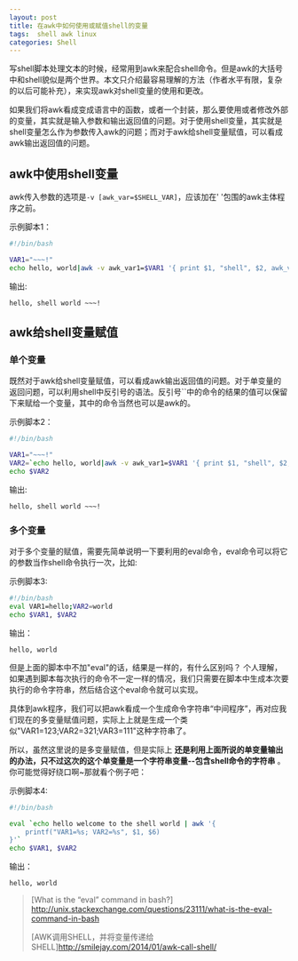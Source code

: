 ```yaml
---
layout: post
title: 在awk中如何使用或赋值shell的变量
tags:  shell awk linux
categories: Shell
---
```


写shell脚本处理文本的时候，经常用到awk来配合shell命令。但是awk的大括号中和shell貌似是两个世界。本文只介绍最容易理解的方法（作者水平有限，复杂的以后可能补充），来实现awk对shell变量的使用和更改。

如果我们将awk看成变成语言中的函数，或者一个封装，那么要使用或者修改外部的变量，其实就是输入参数和输出返回值的问题。对于使用shell变量，其实就是shell变量怎么作为参数传入awk的问题；而对于awk给shell变量赋值，可以看成awk输出返回值的问题。

## awk中使用shell变量

awk传入参数的选项是`-v [awk_var=$SHELL_VAR]`，应该加在' '包围的awk主体程序之前。

示例脚本1：
```bash
#!/bin/bash

VAR1="~~~!"
echo hello, world|awk -v awk_var1=$VAR1 '{ print $1, "shell", $2, awk_var1 }'
```

输出:
```
hello, shell world ~~~!
```

## awk给shell变量赋值

<!--more-->
### 单个变量

既然对于awk给shell变量赋值，可以看成awk输出返回值的问题。对于单变量的返回问题，可以利用shell中反引号的语法。反引号\`\`中的命令的结果的值可以保留下来赋给一个变量，其中的命令当然也可以是awk的。

示例脚本2：
```bash
#!/bin/bash

VAR1="~~~!"
VAR2=`echo hello, world|awk -v awk_var1=$VAR1 '{ print $1, "shell", $2, awk_var1 }'`
echo $VAR2
```

输出:
```
hello, shell world ~~~!
```
### 多个变量

对于多个变量的赋值，需要先简单说明一下要利用的eval命令，eval命令可以将它的参数当作shell命令执行一次，比如:

示例脚本3:
```bash
#!/bin/bash
eval VAR1=hello;VAR2=world
echo $VAR1, $VAR2
```

输出：
```
hello, world
```

但是上面的脚本中不加"eval"的话，结果是一样的，有什么区别吗？ 个人理解，如果遇到脚本每次执行的命令不一定一样的情况，我们只需要在脚本中生成本次要执行的命令字符串，然后结合这个eval命令就可以实现。

具体到awk程序，我们可以把awk看成一个生成命令字符串“中间程序”，再对应我们现在的多变量赋值问题，实际上上就是生成一个类似"VAR1=123;VAR2=321;VAR3=111"这种字符串了。

所以，虽然这里说的是多变量赋值，但是实际上 **还是利用上面所说的单变量输出的办法，只不过这次的这个单变量是一个字符串变量--包含shell命令的字符串** 。你可能觉得好绕口啊~那就看个例子吧：

示例脚本4:
```bash
#!/bin/bash

eval `echo hello welcome to the shell world | awk '{
    printf("VAR1=%s; VAR2=%s", $1, $6)
}'`
echo $VAR1, $VAR2
```

输出：
```
hello, world
```

> [What is the “eval” command in bash?] http://unix.stackexchange.com/questions/23111/what-is-the-eval-command-in-bash
>
> [AWK调用SHELL，并将变量传递给SHELL]http://smilejay.com/2014/01/awk-call-shell/




